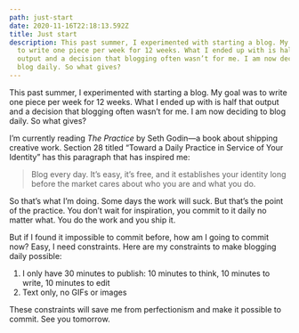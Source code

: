 ```yaml
---
path: just-start
date: 2020-11-16T22:18:13.592Z
title: Just start
description: This past summer, I experimented with starting a blog. My goal was
  to write one piece per week for 12 weeks. What I ended up with is half that
  output and a decision that blogging often wasn’t for me. I am now deciding to
  blog daily. So what gives?
---
```

This past summer, I experimented with starting a blog. My goal was to write one piece per week for 12 weeks. What I ended up with is half that output and a decision that blogging often wasn’t for me. I am now deciding to blog daily. So what gives?

I’m currently reading *The Practice* by Seth Godin—a book about shipping creative work. Section 28 titled “Toward a Daily Practice in Service of Your Identity” has this paragraph that has inspired me:

> Blog every day. It’s easy, it’s free, and it establishes your identity long before the market cares about who you are and what you do.

So that’s what I’m doing. Some days the work will suck. But that’s the point of the practice. You don’t wait for inspiration, you commit to it daily no matter what. You do the work and you ship it.

But if I found it impossible to commit before, how am I going to commit now? Easy, I need constraints. Here are my constraints to make blogging daily possible:

1. I only have 30 minutes to publish: 10 minutes to think, 10 minutes to write, 10 minutes to edit
2. Text only, no GIFs or images

These constraints will save me from perfectionism and make it possible to commit. See you tomorrow.